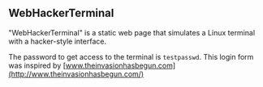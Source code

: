 ## WebHackerTerminal
"WebHackerTerminal" is a static web page that simulates a Linux terminal with a hacker-style interface.

The password to get access to the terminal is `testpasswd`. This login form was inspired by [www.theinvasionhasbegun.com](http://www.theinvasionhasbegun.com/)
